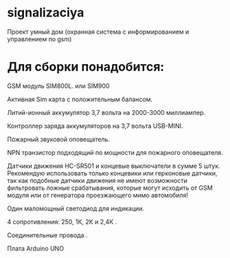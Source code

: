 # signalizaciya
Проект умный дом (охранная система с информированием и управлением по gsm)

# Для сборки понадобится:

GSM модуль SIM800L. или SIM900

Активная Sim карта с положительным балансом.

Литий-ионный аккумулятор 3,7 вольта на 2000-3000 миллиампер.

Контроллер заряда аккумуляторов на 3,7 вольта USB-MINI.

Пожарный звуковой оповещатель.

NPN транзистор подходящий по мощности для пожарного оповещателя.

Датчики движения HC-SR501 и концевые выключатели в сумме 5 штук. 
    Рекомендую использовать только концевики или герконовые датчики, 
    так как подобные датчики движения не имеют возможности фильтровать ложные срабатывания, которые могут исходить от GSM модуля или от генератора 
    проезжающего мимо автомобиля!

Один маломощный светодиод для индикации.

4 сопротивления: 250, 1К, 2К и 2,4К .

Соединительные провода .

Плата Arduino UNO
